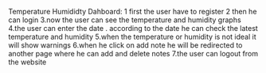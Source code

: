 Temperature Humididty Dahboard:
1 first the user have to register
2 then he can login
3.now the user can see the temperature and humidity graphs
4.the user can enter the date . according to the date he can check the latest temperature and humidity
5.when the temperature or humidity is not ideal it will show warnings
6.when he click on add note he will be redirected to another page where he can add and delete notes
7.the user can logout from the website


